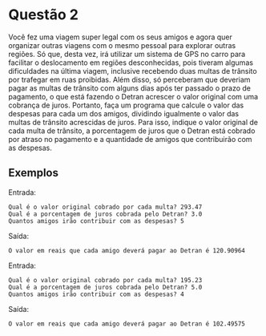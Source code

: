# Questão 2
Você fez uma viagem super legal com os seus amigos e agora quer organizar outras viagens com o mesmo pessoal para explorar outras regiões. Só que, desta vez, irá utilizar um sistema de GPS no carro para facilitar o deslocamento em regiões desconhecidas, pois tiveram algumas dificuldades na última viagem, inclusive recebendo duas multas de trânsito por trafegar em ruas proibidas. Além disso, só perceberam que deveriam pagar as multas de trânsito com alguns dias após ter passado o prazo de pagamento, o que está fazendo o Detran acrescer o valor original com uma cobrança de juros. Portanto, faça um programa que calcule o valor das despesas para cada um dos amigos, dividindo igualmente o valor das multas de trânsito acrescidas de juros. Para isso, indique o valor original de cada multa de trânsito, a porcentagem de juros que o Detran está cobrado por atraso no pagamento e a quantidade de amigos que contribuirão com as despesas.

## Exemplos
Entrada:
```
Qual é o valor original cobrado por cada multa? 293.47
Qual é a porcentagem de juros cobrada pelo Detran? 3.0
Quantos amigos irão contribuir com as despesas? 5
```
Saída:
```
O valor em reais que cada amigo deverá pagar ao Detran é 120.90964
```
Entrada:
```
Qual é o valor original cobrado por cada multa? 195.23
Qual é a porcentagem de juros cobrada pelo Detran? 5.0
Quantos amigos irão contribuir com as despesas? 4
```
Saída:
```
O valor em reais que cada amigo deverá pagar ao Detran é 102.49575
```
